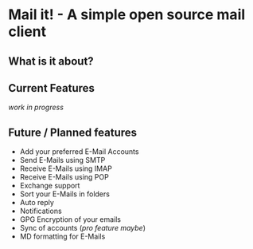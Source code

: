 # Mail it! - A simple open source mail client

## What is it about?

## Current Features

*work in progress*

## Future / Planned features

* Add your preferred E-Mail Accounts
* Send E-Mails using SMTP
* Receive E-Mails using IMAP
* Receive E-Mails using POP
* Exchange support
* Sort your E-Mails in folders
* Auto reply
* Notifications
* GPG Encryption of your emails
* Sync of accounts (*pro feature maybe*)
* MD formatting for E-Mails
